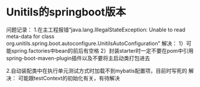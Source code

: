 # Unitils的springboot版本

问题记录：
1.在主工程报错“java.lang.IllegalStateException: Unable to read meta-data for class org.unitils.spring.boot.autoconfigure.UnitilsAutoConfiguration”
解决：
1）可能spring.factories中bean的前后有空格
2）封装starter时一定不要在pom中引用spring-boot-maven-plugin插件以及不要将主启动类打包进去

2.自动装配类中在执行单元测试方式时加载不到mybatis配置项，目前时写死的
解决：
可能跟testContext的初始化有关，有待解决